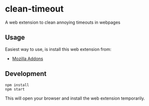 # clean-timeout
A web extension to clean annoying timeouts in webpages

## Usage

Easiest way to use, is install this web extension from:

* [Mozilla Addons](https://addons.mozilla.org/en-US/firefox/addon/clean-timeout/)

## Development

```
npm install
npm start
```

This will open your browser and install the web extension temporarily.
